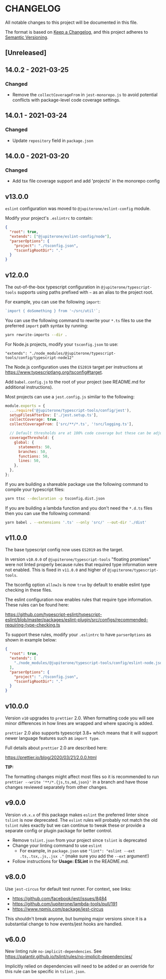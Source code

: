 # CHANGELOG

All notable changes to this project will be documented in this file.

The format is based on [Keep a Changelog](https://keepachangelog.com/en/1.0.0/),
and this project adheres to
[Semantic Versioning](https://semver.org/spec/v2.0.0.html).

## [Unreleased]

## 14.0.2 - 2021-03-25

### Changed

- Remove the `collectCoverageFrom` in `jest-monorepo.js` to avoid potential
  conflicts with package-level code coverage settings.

## 14.0.1 - 2021-03-24

### Changed

- Update `repository` field in `package.json`

## 14.0.0 - 2021-03-20

### Changed

- Add tsx file coverage support and add 'projects' in the monorepo config

## v13.0.0

`eslint` configuration was moved to `@jupiterone/eslint-config` module.

Modify your project's `.eslintrc` to contain:

```json
{
  "root": true,
  "extends": ["@jupiterone/eslint-config/node"],
  "parserOptions": {
    "project": "./tsconfig.json",
    "tsconfigRootDir": "."
  }
}
```

## v12.0.0

The out-of-the-box typescript configuration in `@jupiterone/typescript-tools`
supports using paths prefixed with `~` as an alias to the project root.

For example, you can use the following `import`:

```typescript
`import { doSomething } from '~/src/util'`;
```

You can use the following command to rewrite your `*.ts` files to use the
preferred `import` path syntax by running:

```sh
yarn rewrite-imports --dir .
```

For Node.js projects, modify your `tsconfig.json` to use:

```
"extends": "./node_modules/@jupiterone/typescript-tools/config/typescript-node12"
```

The Node.js configuration uses the `ES2019` target per instructions at
<https://www.typescriptlang.org/tsconfig#target>.

Add `babel.config.js` to the root of your project (see README.md for additional
instructions).

Most projects can use a `jest.config.js` similar to the following:

```javascript
module.exports = {
  ...require('@jupiterone/typescript-tools/config/jest'),
  setupFilesAfterEnv: ['./jest.setup.ts'],
  collectCoverage: true,
  collectCoverageFrom: ['src/**/*.ts', '!src/logging.ts'],

  // Default thresholds are at 100% code coverage but these can be adjusted
  coverageThreshold: {
    global: {
      statements: 50,
      branches: 50,
      functions: 50,
      lines: 50,
    },
  },
};
```

If you are building a shareable package use the following command to compile
your typescript files:

```sh
yarn ttsc --declaration -p tsconfig.dist.json
```

If you are building a lambda function and you don't need the `*.d.ts` files then
you can use the following command:

```sh
yarn babel . --extensions '.ts' --only 'src/' --out-dir './dist'
```

## v11.0.0

The base typescript config now uses `ES2019` as the target.

In version `v10.0.0` of `@jupiterone/typescript-tools` "floating promises" were
not linted properly because rules that required type information were not
enabled. This is fixed in `v11.0.0` and higher of
`@jupiterone/typescript-tools`.

The tsconfig option `allowJs` is now `true` by default to enable eslint type
checking in these files.

The eslint configuration now enables rules that require type information. These
rules can be found here:

<https://github.com/typescript-eslint/typescript-eslint/blob/master/packages/eslint-plugin/src/configs/recommended-requiring-type-checking.ts>

To support these rules, modify your `.eslintrc` to have `parserOptions` as shown
in example below:

```json
{
  "root": true,
  "extends": [
    "./node_modules/@jupiterone/typescript-tools/config/eslint-node.json"
  ],
  "parserOptions": {
    "project": "./tsconfig.json",
    "tsconfigRootDir": "."
  }
}
```

## v10.0.0

Version `v10` upgrades to `prettier` 2.0. When formatting code you will see
minor differences in how lines are wrapped and where spacing is added.

`prettier` 2.0 also supports typescript 3.8+ which means that it will support
newer language features such as `import type`.

Full details about `prettier` 2.0 are described here:

<https://prettier.io/blog/2020/03/21/2.0.0.html>

**TIP:**

The formatting changes might affect most files so it is recommended to run
`prettier --write '**/*.{js,ts,md,json}'` in a branch and have those changes
reviewed separately from other changes.

## v9.0.0

Version `v9.x.x` of this package makes `eslint` the preferred linter since
`tslint` is now deprecated. The `eslint` rules will probably not match the old
`tslint` rules exactly but we can continue to tweak these or provide a separate
config or plugin package for better control.

- Remove `tslint.json` from your project since `tslint` is deprecated
- Change your linting command to use `eslint`
  - For example, in `package.json` use
    `"lint": "eslint --ext .ts,.tsx,.js,.jsx ."` (make sure you add the `--ext`
    argument!)
- Follow instructions for **Usage: ESLint** in the README.md.

## v8.0.0

Use `jest-circus` for default test runner. For context, see links:

- <https://github.com/facebook/jest/issues/8484>
- <https://github.com/jupiterone/lambda-tools/pull/191>
- <https://www.npmjs.com/package/jest-circus>

This shouldn't break anyone, but bumping major versions since it is a
substantial change to how events/jest hooks are handled.

## v6.0.0

New linting rule `no-implicit-dependencies`. See
<https://palantir.github.io/tslint/rules/no-implicit-dependencies/>

Implicitly relied on dependencies will need to be added or an override for this
rule can be specific in `tslint.json`.
